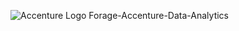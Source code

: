 ![Accenture Logo](https://github.com/user-attachments/assets/aff70af8-96c8-44aa-9b19-296705100644)
Forage-Accenture-Data-Analytics

